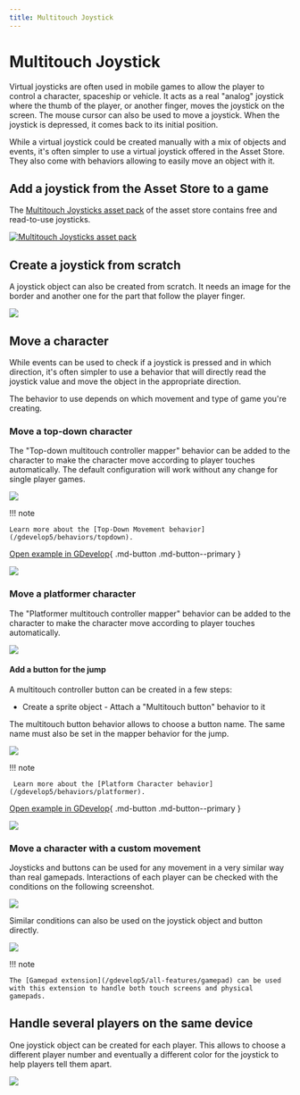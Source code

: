 ```yaml
---
title: Multitouch Joystick
---
```

# Multitouch Joystick

Virtual joysticks are often used in mobile games to allow the player to control a character, spaceship or vehicle. It acts as a real "analog" joystick where the thumb of the player, or another finger, moves the joystick on the screen. The mouse cursor can also be used to move a joystick. When the joystick is depressed, it comes back to its initial position.

While a virtual joystick could be created manually with a mix of objects and events, it's often simpler to use a virtual joystick offered in the Asset Store. They also come with behaviors allowing to easily move an object with it.

## Add a joystick from the Asset Store to a game

The [Multitouch Joysticks asset pack](https://gdevelop.io/asset-store/free/multitouch-joysticks-multitouch-joysticks) of the asset store contains free and read-to-use joysticks.

[![Multitouch Joysticks asset pack](/gdevelop5/objects/joystick-asset-store.png)](https://gdevelop.io/asset-store/free/multitouch-joysticks-multitouch-joysticks)

## Create a joystick from scratch

A joystick object can also be created from scratch. It needs an image for the border and another one for the part that follow the player finger.

![](/gdevelop5/objects/joystick-object-editor.png)

## Move a character

While events can be used to check if a joystick is pressed and in which direction, it's often simpler to use a behavior that will directly read the joystick value and move the object in the appropriate direction.

The behavior to use depends on which movement and type of game you're creating.

### Move a top-down character

The "Top-down multitouch controller mapper" behavior can be added to the character to make the character move according to player touches automatically. The default configuration will work without any change for single player games.

![](/gdevelop5/objects/joystick-top-down-mapper.png)

!!! note

    Learn more about the [Top-Down Movement behavior](/gdevelop5/behaviors/topdown).

[Open example in GDevelop](https://editor.gdevelop.io/?project=example://top-down-rpg){ .md-button .md-button--primary }

[![](/gdevelop5/objects/top-down-rpg-multitouch-controls.png)](https://editor.gdevelop.io/?project=example://top-down-rpg)

### Move a platformer character

The "Platformer multitouch controller mapper" behavior can be added to the character to make the character move according to player touches automatically.

![](/gdevelop5/objects/joystick-platformer-mapper.png)

#### Add a button for the jump

A multitouch controller button can be created in a few steps:

- Create a sprite object - Attach a "Multitouch button" behavior to it

The multitouch button behavior allows to choose a button name. The same name must also be set in the mapper behavior for the jump.

![](/gdevelop5/objects/joystick-jump-button.png)

!!! note

     Learn more about the [Platform Character behavior](/gdevelop5/behaviors/platformer).

[Open example in GDevelop](https://editor.gdevelop.io/?project=example://platformer){ .md-button .md-button--primary }

[![](/gdevelop5/objects/platformer-example-multitouch-controls.png)](https://editor.gdevelop.io/?project=example://platformer)

### Move a character with a custom movement

Joysticks and buttons can be used for any movement in a very similar way than real gamepads. Interactions of each player can be checked with the conditions on the following screenshot.

![](/gdevelop5/objects/joystick-extension-condition.png)

Similar conditions can also be used on the joystick object and button directly.

![](/gdevelop5/objects/joystick-object-condition.png)

!!! note

    The [Gamepad extension](/gdevelop5/all-features/gamepad) can be used with this extension to handle both touch screens and physical gamepads.

## Handle several players on the same device

One joystick object can be created for each player. This allows to choose a different player number and eventually a different color for the joystick to help players tell them apart.

![](/gdevelop5/objects/joystick-multiplayer-object-list.png)
